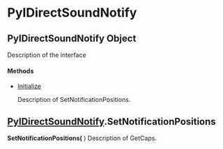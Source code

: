 # PyIDirectSoundNotify

## PyIDirectSoundNotify Object

Description of the interface

#### Methods


  - [Initialize](PyIDirectSoundNotify.md#pyidirectsoundnotifyinitialize)

    Description of SetNotificationPositions\.&nbsp;

## [PyIDirectSoundNotify](#pyidirectsoundnotify)\.SetNotificationPositions

 **SetNotificationPositions\(** \)
Description of GetCaps\.